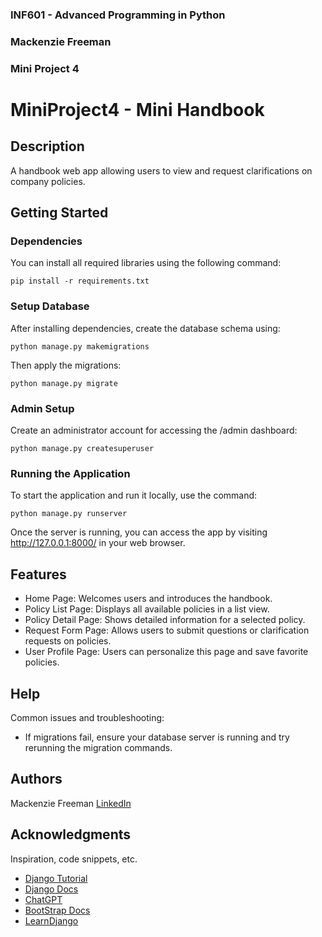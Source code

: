 ### INF601 - Advanced Programming in Python
### Mackenzie Freeman
### Mini Project 4


# MiniProject4 - Mini Handbook

## Description

A handbook web app allowing users to view and request clarifications on company policies.

## Getting Started

### Dependencies

You can install all required libraries using the following command:
```
pip install -r requirements.txt
```

### Setup Database

After installing dependencies, create the database schema using:
```
python manage.py makemigrations
```

Then apply the migrations:
```
python manage.py migrate
```

### Admin Setup

Create an administrator account for accessing the /admin dashboard:
```
python manage.py createsuperuser
```

### Running the Application

To start the application and run it locally, use the command:
```
python manage.py runserver
```
Once the server is running, you can access the app by visiting http://127.0.0.1:8000/ in your web browser.

## Features

* Home Page: Welcomes users and introduces the handbook.
* Policy List Page: Displays all available policies in a list view.
* Policy Detail Page: Shows detailed information for a selected policy.
* Request Form Page: Allows users to submit questions or clarification requests on policies.
* User Profile Page: Users can personalize this page and save favorite policies.


## Help

Common issues and troubleshooting:
* If migrations fail, ensure your database server is running and try rerunning the migration commands.

## Authors

Mackenzie Freeman
[LinkedIn](https://www.linkedin.com/in/mackenzie-lyn-freeman/)

## Acknowledgments

Inspiration, code snippets, etc.
* [Django Tutorial](https://docs.djangoproject.com/en/4.2/intro/tutorial01/)
* [Django Docs](https://docs.djangoproject.com/en/5.1/)
* [ChatGPT]( )
* [BootStrap Docs](https://getbootstrap.com/docs/5.3/getting-started/introduction/)
* [LearnDjango](https://learndjango.com/tutorials/django-login-and-logout-tutorial)
